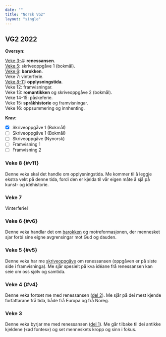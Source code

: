 ```yaml
---
date: ""
title: "Norsk VG2"
layout: "single"
---
```


## VG2 2022

**Oversyn**: 

[Veke 3-4](#v4): **renessansen**.  
[Veke 5](#v5): skriveoppgåve 1 (bokmål).  
[Veke 6](#v6): **barokken**.  
Veke 7: vinterferie.  
[Veke 8-11](#v11): **opplysningstida**.  
Veke 12: framvisningar.  
Veke 13: **romantikken** og skriveoppgåve 2 (bokmål).  
Veke 14-15: påskeferie.  
Veke 15: **språkhistorie** og framvisningar.  
Veke 16: oppsummering og innhenting. 

**Krav**: 

- [x] Skriveoppgåve 1 (Bokmål)
- [ ] Skriveoppgåve 1 (Bokmål)
- [ ] Skriveoppgåve (Nynorsk)
- [ ] Framvisning 1
- [ ] Framvisning 2

### Veke 8 {#v11}

Denne veka skal det handle om opplysningstida. Me kommer til å leggje ekstra vekt på denne tida, fordi den er kjelda til vår eigen måte å sjå på kunst- og idéhistorie. 

### Veke 7

Vinterferie! 

### Veke 6 {#v6}

Denne veka handlar det om [barokken](/norsk/vg2/barokken.html) og motreformasjonen, der mennesket sjar forbi sine eigne avgrensingar mot Gud og dauden. 

### Veke 5 {#v5}

Denne veka har me [skriveoppgåve](/norsk/vg2/renessansen3.html) om renessansen (oppgåven er på siste side i framvisninga). Me sjår spesielt på kva idéane frå renessansen kan seie om oss sjølv og samtida. 

### Veke 4 {#v4}

Denne veka fortset me med renessansen ([del 2](/norsk/vg2/renessansen2.html)). Me sjår på dei mest kjende forfattarane frå tida, både frå Europa og frå Noreg. 

### Veke 3 

Denne veka byrjar me med renessansen ([del 1](/norsk/vg2/renessansen1.html)). Me går tilbake til dei antikke kjeldene («ad fontes») og set menneskets kropp og sinn i fokus. 
